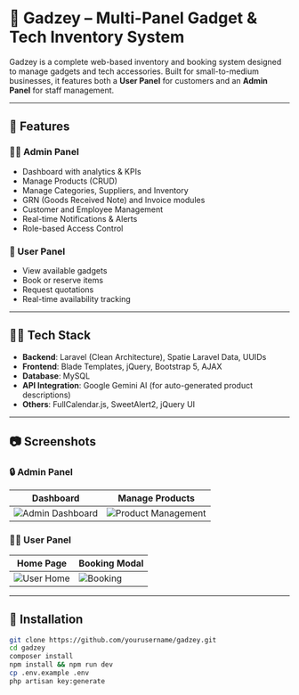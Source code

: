 # 📱 Gadzey – Multi-Panel Gadget & Tech Inventory System

Gadzey is a complete web-based inventory and booking system designed to manage gadgets and tech accessories. Built for small-to-medium businesses, it features both a **User Panel** for customers and an **Admin Panel** for staff management.

---

## 🌟 Features

### 🧑‍💻 Admin Panel
- Dashboard with analytics & KPIs
- Manage Products (CRUD)
- Manage Categories, Suppliers, and Inventory
- GRN (Goods Received Note) and Invoice modules
- Customer and Employee Management
- Real-time Notifications & Alerts
- Role-based Access Control

### 👥 User Panel
- View available gadgets
- Book or reserve items
- Request quotations
- Real-time availability tracking

---

## 🧑‍🔧 Tech Stack

- **Backend**: Laravel (Clean Architecture), Spatie Laravel Data, UUIDs
- **Frontend**: Blade Templates, jQuery, Bootstrap 5, AJAX
- **Database**: MySQL
- **API Integration**: Google Gemini AI (for auto-generated product descriptions)
- **Others**: FullCalendar.js, SweetAlert2, jQuery UI

---

## 📷 Screenshots

### 🔒 Admin Panel
| Dashboard | Manage Products |
|----------|-----------------|
| ![Admin Dashboard](screenshots/admin_dashboard.png) | ![Product Management](screenshots/admin_products.png) |

### 🙋‍♂️ User Panel
| Home Page | Booking Modal |
|-----------|---------------|
| ![User Home](screenshots/user_home.png) | ![Booking](screenshots/user_booking.png) |



---

## 🚀 Installation

```bash
git clone https://github.com/yourusername/gadzey.git
cd gadzey
composer install
npm install && npm run dev
cp .env.example .env
php artisan key:generate
